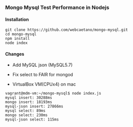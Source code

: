 ### Mongo Mysql Test Performance in Nodejs

#### Installation

```
git clone https://github.com/webcaetano/mongo-mysql.git
cd mongo-mysql
npm install
node index
```

#### Changes

* Add MySQL json (MySQL5.7)

* Fix select to FAIR for mongod

* VirtualBox VM(CPUx4) on mac
```
vagrant@mdm-vm:~/mongo-mysql$ node index.js
mysql insert: 30288ms
mongo insert: 18193ms
mysql-json insert: 27866ms
mysql select: 89ms
mongo select: 230ms
mysql-json select: 115ms
```
